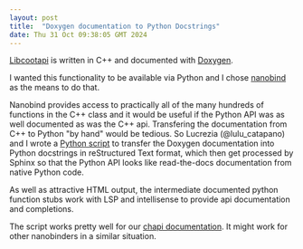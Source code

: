 ```yaml
---
layout: post
title:  "Doxygen documentation to Python Docstrings"
date: Thu 31 Oct 09:38:05 GMT 2024
---
```


[Libcootapi](https://www2.mrc-lmb.cam.ac.uk/personal/pemsley/coot/docs/api/html/) is written
in C++ and documented with [Doxygen](https://www.doxygen.nl/).

I wanted this functionality to be available via Python and I chose
[nanobind](https://nanobind.readthedocs.io/en/latest/) as the means to do that.

Nanobind provides access to practically all of the many hundreds of
functions in the C++ class and it would be useful if the Python API
was as well documented as was the C++ api.  Transfering the
documentation from C++ to Python "by hand" would be tedious. So
Lucrezia (@lulu_catapano) and I wrote a [Python
script](https://github.com/pemsley/coot/blob/main/api/doxy-sphinx/xml-to-python.py)
to transfer the Doxygen documentation into Python docstrings in reStructured Text format,
which then get processed by Sphinx so that the Python API looks like read-the-docs
documentation from native Python code.

As well as attractive HTML output, the intermediate documented python
function stubs work with LSP and intellisense to provide api documentation
and completions.

The script works pretty well for our [chapi documentation](https://www.mrc-lmb.cam.ac.uk/lucrezia/libcootapi-documentation/api.html).
It might work for other nanobinders in a similar situation.

